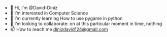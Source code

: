 - 👋 Hi, I’m @David-Diniz
- 👀 I’m interested in Computer Science
- 🌱 I’m currently learning How to use pygame in python
- 💞️ I’m looking to collaborate: on at this particular moment in time, nothing
- 📫 How to reach me dinizdavid124@gmail.com

<!---
David-Diniz/David-Diniz is a ✨ special ✨ repository because its `README.md` (this file) appears on your GitHub profile.
You can click the Preview link to take a look at your changes.
--->
